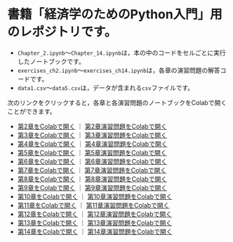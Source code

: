 # 書籍「経済学のためのPython入門」用のレポジトリです。

* `Chapter_2.ipynb`〜`Chapter_14.ipynb`は，本の中のコードをセルごとに実行したノートブックです。
* `exercises_ch2.ipynb`〜`exercises_ch14.ipynb`は，各章の演習問題の解答コードです。
* `data1.csv`〜`data5.csv`は，データが含まれる`csv`ファイルです。

次のリンクをクリックすると，各章と各演習問題のノートブックをColabで開くことができます。

- [第2章をColabで開く](https://colab.research.google.com/github/python-keizaigaku/notebooks/blob/main/Chapter_2.ipynb) ｜ [第2章演習問題をColabで開く](https://colab.research.google.com/github/python-keizaigaku/notebooks/blob/main/exercises_ch2.ipynb)
- [第3章をColabで開く](https://colab.research.google.com/github/python-keizaigaku/notebooks/blob/main/Chapter_3.ipynb) ｜ [第3章演習問題をColabで開く](https://colab.research.google.com/github/python-keizaigaku/notebooks/blob/main/exercises_ch3.ipynb)
- [第4章をColabで開く](https://colab.research.google.com/github/python-keizaigaku/notebooks/blob/main/Chapter_4.ipynb) ｜ [第4章演習問題をColabで開く](https://colab.research.google.com/github/python-keizaigaku/notebooks/blob/main/exercises_ch4.ipynb)
- [第5章をColabで開く](https://colab.research.google.com/github/python-keizaigaku/notebooks/blob/main/Chapter_5.ipynb) ｜ [第5章演習問題をColabで開く](https://colab.research.google.com/github/python-keizaigaku/notebooks/blob/main/exercises_ch5.ipynb)
- [第6章をColabで開く](https://colab.research.google.com/github/python-keizaigaku/notebooks/blob/main/Chapter_6.ipynb) ｜ [第6章演習問題をColabで開く](https://colab.research.google.com/github/python-keizaigaku/notebooks/blob/main/exercises_ch6.ipynb)
- [第7章をColabで開く](https://colab.research.google.com/github/python-keizaigaku/notebooks/blob/main/Chapter_7.ipynb) ｜ [第7章演習問題をColabで開く](https://colab.research.google.com/github/python-keizaigaku/notebooks/blob/main/exercises_ch7.ipynb)
- [第8章をColabで開く](https://colab.research.google.com/github/python-keizaigaku/notebooks/blob/main/Chapter_8.ipynb) ｜ [第8章演習問題をColabで開く](https://colab.research.google.com/github/python-keizaigaku/notebooks/blob/main/exercises_ch8.ipynb)
- [第9章をColabで開く](https://colab.research.google.com/github/python-keizaigaku/notebooks/blob/main/Chapter_9.ipynb) ｜ [第9章演習問題をColabで開く](https://colab.research.google.com/github/python-keizaigaku/notebooks/blob/main/exercises_ch9.ipynb)
- [第10章をColabで開く](https://colab.research.google.com/github/python-keizaigaku/notebooks/blob/main/Chapter_10.ipynb) ｜ [第10章演習問題をColabで開く](https://colab.research.google.com/github/python-keizaigaku/notebooks/blob/main/exercises_ch10.ipynb)
- [第11章をColabで開く](https://colab.research.google.com/github/python-keizaigaku/notebooks/blob/main/Chapter_11.ipynb) ｜ [第11章演習問題をColabで開く](https://colab.research.google.com/github/python-keizaigaku/notebooks/blob/main/exercises_ch11.ipynb)
- [第12章をColabで開く](https://colab.research.google.com/github/python-keizaigaku/notebooks/blob/main/Chapter_12.ipynb) ｜ [第12章演習問題をColabで開く](https://colab.research.google.com/github/python-keizaigaku/notebooks/blob/main/exercises_ch12.ipynb)
- [第13章をColabで開く](https://colab.research.google.com/github/python-keizaigaku/notebooks/blob/main/Chapter_13.ipynb) ｜ [第13章演習問題をColabで開く](https://colab.research.google.com/github/python-keizaigaku/notebooks/blob/main/exercises_ch13.ipynb)
- [第14章をColabで開く](https://colab.research.google.com/github/python-keizaigaku/notebooks/blob/main/Chapter_14.ipynb) ｜ [第14章演習問題をColabで開く](https://colab.research.google.com/github/python-keizaigaku/notebooks/blob/main/exercises_ch14.ipynb)
